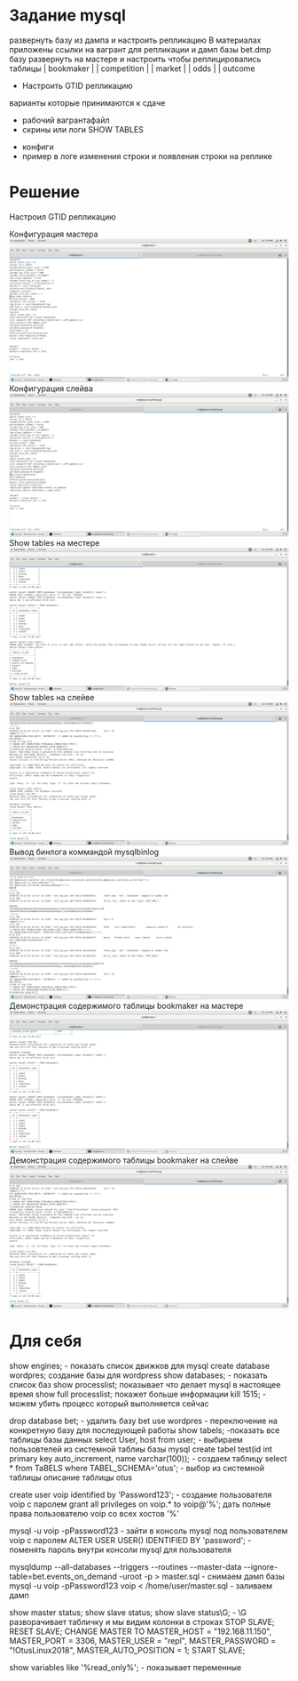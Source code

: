 # Задание mysql

развернуть базу из дампа и настроить репликацию
В материалах приложены ссылки на вагрант для репликации
и дамп базы bet.dmp
базу развернуть на мастере
и настроить чтобы реплицировались таблицы
| bookmaker |
| competition |
| market |
| odds |
| outcome

* Настроить GTID репликацию

варианты которые принимаются к сдаче
- рабочий вагрантафайл
- скрины или логи SHOW TABLES
* конфиги
* пример в логе изменения строки и появления строки на реплике


# Решение
Настроил GTID репликацию

Конфигурация мастера
![Конфигурация мастера ](/24_mysql/imeg/7.png)
Конфигурация слейва
![Конфигурация слейва](/24_mysql/imeg/6.png)
Show tables на местере
![Show tables на местере](/24_mysql/imeg/4.png)
Show tables на слейве
![Show tables на слейве](/24_mysql/imeg/5.png)
Вывод бинлога коммандой mysqlbinlog 
![Вывод бинлога коммандой mysqlbinlog](/24_mysql/imeg/3.png)
Демонстрация содержимого таблицы bookmaker на мастере
![Вывод бинлога коммандой mysqlbinlog](/24_mysql/imeg/1.png)
Демонстрация содержимого таблицы bookmaker на слейве
![Вывод бинлога коммандой mysqlbinlog](/24_mysql/imeg/2.png)

# Для себя

show engines; - показать список движков для mysql
create database wordpres; создание базы для wordpress 
show databases; - показать список баз 
show processlist; показывает что делает mysql в настоящее время
show full processlist; покажет больше информации
kill 1515; - можем убить процесс который выполняется сейчас

drop database bet;  - удалить базу bet
use wordpres - переключение на конкретную базу для последующей работы
show tabels; -показать все таблицы базы данных 
select User, host from user; - выбираем пользовтелей из системной таблиы базы mysql
create tabel test(id int primary key auto_increment, name varchar(100)); - создаем таблицу 
select * from TaBELS where TABEL_SCHEMA='otus'; - выбор из системной таблицы описание таблицы otus

create user voip identified by 'Password123'; - создание пользователя voip с паролем
grant all privileges on voip.* to voip@'%'; дать полные права пользователю voip со всех хостов '%'


mysql -u voip -pPassword123 - зайти в консоль mysql под пользователем voip с паролем
ALTER USER USER() IDENTIFIED BY 'password'; - поменять пароль внутри консоли mysql для пользователя

mysqldump --all-databases --triggers --routines --master-data --ignore-table=bet.events_on_demand -uroot -p > master.sql - снимаем дамп базы
mysql -u voip -pPassword123 voip < /home/user/master.sql - заливаем дамп

show master status; 
show slave status;
show slave status\G; - \G разворачивает табличку и мы видим колонки в строках
STOP SLAVE;
RESET SLAVE;
CHANGE MASTER TO MASTER_HOST = "192.168.11.150", MASTER_PORT = 3306,
MASTER_USER = "repl", MASTER_PASSWORD = "!OtusLinux2018", MASTER_AUTO_POSITION = 1;
START SLAVE;



show variables like '%read_only%'; - показывает переменные


